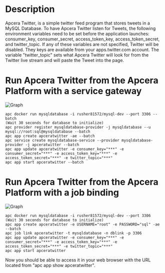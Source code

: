 # Description 
Apcera Twitter, is a simple twitter feed program that stores tweets in a MySQL Database. To have Apcera Twitter listen for Tweets, the following environment variables need to be set before the application launches: consumer_key, consumer_secret, access_token_key, access_token_secret, and twitter_topic. If any of these variables are not specified, Twitter  will be disabled. They keys are available from your apps.twitter.com account. The variable "twitter_topic" sets what Apcera Twitter will look for from the Twitter live stream and will paste the Tweet into the page.

# Run Apcera Twitter from the Apcera Platform with a service gateway
![Graph](http://i.imgur.com/qzC4xQH.png)
```
apc docker run mysqldatabase -i rusher81572/mysql-dev --port 3306 --batch
(Wait 30 seconds for database to initialize)
apc provider register mysqldatabase-provider -j mysqldatabase --u mysql://root:sql@mysqldatabase --batch
apc app create apceratwitter -ae --batch
apc service create mysqldatabase-service --provider mysqldatabase-provider -j apceratwitter --batch
apc app update apceratwitter -e consumer_key="***" -e consumer_secret="***" -e access_token_key="***" -e access_token_secret="***" -e twitter_topic="***"
apc app start apceratwitter --batch
```

# Run Apcera Twitter from the Apcera Platform with a job binding
![Graph](http://i.imgur.com/RTYUeke.png)
```
apc docker run mysqldatabase -i rusher81572/mysql-dev --port 3306
(Wait 30 seconds for database to initialize)
apc app create apceratwitter -e USERNAME="root" -e PASSWORD="sql" -ae --batch 
apc job link apceratwitter -t mysqldatabase -n dblink -p 3306
apc app update apceratwitter -e consumer_key="***" -e consumer_secret="***" -e access_token_key="***" -e access_token_secret="***" -e twitter_topic="***"
apc app start apceratwitter
```

Now you should be able to access it in your web browser with the URL located from "apc app show apceratwitter".
